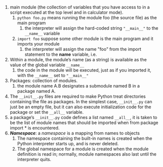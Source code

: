 
1. main module (the collection of variables that you have access to in a script executed at the top level and in calculator mode).
	1. `python foo.py` means running the module foo (the source file) as the main program
		1. the interpreter will assign the hard-coded string `"__main__"` to the `__name__` variable
	2. `import foo` suppose some other module is the main program and it imports your module
		1. the interpreter will assign the name "foo" from the import statement to the __name__ variable, i.e.
2. Within a module, the module’s name (as a string) is available as the value of the global variable `__name__`
	1. the code in the module will be executed, just as if you imported it, with the `__name__` set to `"__main__"`
3. Packages: collection of modules. 
	1. the module name A.B designates a submodule named B in a package named A.
4. The `__init__.py` files are required to make Python treat directories containing the file as packages. In the simplest case, `__init__.py` can just be an empty file, but it can also execute initialization code for the package or set the `__all__` variable.
5. a package’s `__init__.py` code defines a list named `__all__`, it is taken to be the list of module names that should be imported when from package import * is encountered. 
6. ***Namespace***: a *namespace* is a mapping from names to objects
	1. The namespace containing the built-in names is created when the Python interpreter starts up, and is never deleted. 
	2. The global namespace for a module is created when the module definition is read in; normally, module namespaces also last until the interpreter quits. 